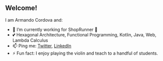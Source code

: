 ## Welcome!

I am Armando Cordova and:

- 🔭 I’m currently working for ShopRunner 🛒
- 💕 Hexagonal Architecture, Functional Programming, Kotlin, Java, Web, Lambda Calculus
- 📫 Ping me: [Twitter](https://twitter.com/corlaez), [LinkedIn](https://www.linkedin.com/in/corlaez/)
- ⚡ Fun fact: I enjoy playing the violin and teach to a handful of students.
  
<!--
<div style="text-align:center"><img src="https://github-readme-stats.vercel.app/api?username=corlaez&show_icons=true/" /></div>
--/>
